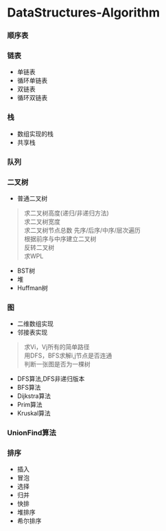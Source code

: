 # DataStructures-Algorithm
### 顺序表
### 链表
* 单链表
* 循环单链表
* 双链表
* 循环双链表
### 栈
* 数组实现的栈
* 共享栈
### 队列
### 二叉树
+ 普通二叉树
 >   求二叉树高度(递归/非递归方法)   
 求二叉树宽度    
 求二叉树节点总数
     先序/后序/中序/层次遍历  
     根据前序与中序建立二叉树  
     反转二叉树  
     求WPL  
+ BST树
+ 堆
+ Huffman树
### 图
+ 二维数组实现  
+ 邻接表实现  
> 求Vi，Vj所有的简单路径  
  用DFS，BFS求解i,j节点是否连通  
  判断一张图是否为一棵树  
   
+ DFS算法,DFS非递归版本
+ BFS算法
+ Dijkstra算法  
+ Prim算法  
+ Kruskal算法  
### UnionFind算法
### 排序
* 插入
* 冒泡
* 选择
* 归并
* 快排
* 堆排序
* 希尔排序
